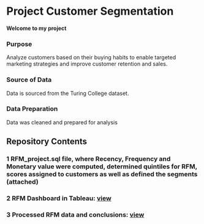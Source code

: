 # Project Customer Segmentation  
**Welcome to my project**
### Purpose
Analyze customers based on their buying habits to enable targeted marketing strategies and improve customer retention and sales.

### Source of Data
Data is sourced from the Turing College dataset.

### Data Preparation
Data was cleaned and prepared for analysis

## Repository Contents

### 1 RFM_project.sql file,  where Recency, Frequency and Monetary value were computed, determined quintiles for RFM, scores assigned to customers as well as defined the segments (attached)  

### 2 RFM Dashboard in Tableau: [view](https://public.tableau.com/app/profile/aliaksandr.parkhomenka/viz/RFManalysis_v2/Dashboard1)

### 3 Processed RFM data and conclusions: [view](https://docs.google.com/spreadsheets/d/1CmlC39rBUHrAVF3pgYKaMu47HfRIu8uSzJnFZf-uCZg/edit?gid=1009642697#gid=1009642697)
